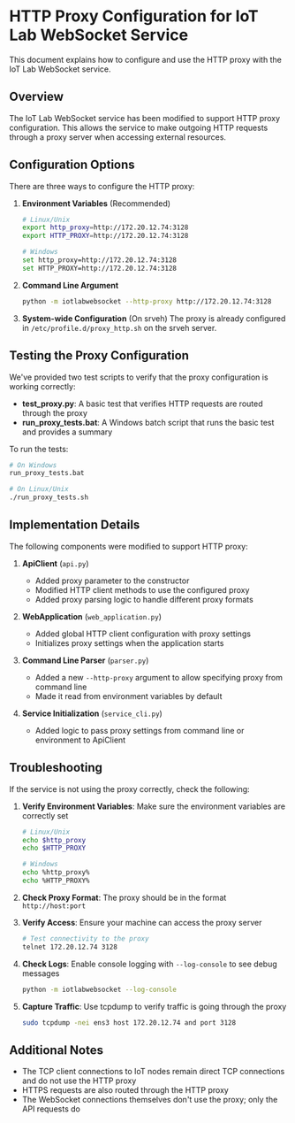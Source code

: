# HTTP Proxy Configuration for IoT Lab WebSocket Service

This document explains how to configure and use the HTTP proxy with the IoT Lab WebSocket service.

## Overview

The IoT Lab WebSocket service has been modified to support HTTP proxy configuration. This allows the service to make outgoing HTTP requests through a proxy server when accessing external resources.

## Configuration Options

There are three ways to configure the HTTP proxy:

1. **Environment Variables** (Recommended)
   ```bash
   # Linux/Unix
   export http_proxy=http://172.20.12.74:3128
   export HTTP_PROXY=http://172.20.12.74:3128
   
   # Windows
   set http_proxy=http://172.20.12.74:3128
   set HTTP_PROXY=http://172.20.12.74:3128
   ```

2. **Command Line Argument**
   ```bash
   python -m iotlabwebsocket --http-proxy http://172.20.12.74:3128
   ```

3. **System-wide Configuration** (On srveh)
   The proxy is already configured in `/etc/profile.d/proxy_http.sh` on the srveh server.

## Testing the Proxy Configuration

We've provided two test scripts to verify that the proxy configuration is working correctly:

- **test_proxy.py**: A basic test that verifies HTTP requests are routed through the proxy
- **run_proxy_tests.bat**: A Windows batch script that runs the basic test and provides a summary

To run the tests:

```bash
# On Windows
run_proxy_tests.bat

# On Linux/Unix
./run_proxy_tests.sh
```

## Implementation Details

The following components were modified to support HTTP proxy:

1. **ApiClient** (`api.py`)
   - Added proxy parameter to the constructor
   - Modified HTTP client methods to use the configured proxy
   - Added proxy parsing logic to handle different proxy formats

2. **WebApplication** (`web_application.py`)
   - Added global HTTP client configuration with proxy settings
   - Initializes proxy settings when the application starts

3. **Command Line Parser** (`parser.py`)
   - Added a new `--http-proxy` argument to allow specifying proxy from command line
   - Made it read from environment variables by default

4. **Service Initialization** (`service_cli.py`)
   - Added logic to pass proxy settings from command line or environment to ApiClient

## Troubleshooting

If the service is not using the proxy correctly, check the following:

1. **Verify Environment Variables**: Make sure the environment variables are correctly set
   ```bash
   # Linux/Unix
   echo $http_proxy
   echo $HTTP_PROXY
   
   # Windows
   echo %http_proxy%
   echo %HTTP_PROXY%
   ```

2. **Check Proxy Format**: The proxy should be in the format `http://host:port`

3. **Verify Access**: Ensure your machine can access the proxy server
   ```bash
   # Test connectivity to the proxy
   telnet 172.20.12.74 3128
   ```

4. **Check Logs**: Enable console logging with `--log-console` to see debug messages
   ```bash
   python -m iotlabwebsocket --log-console
   ```

5. **Capture Traffic**: Use tcpdump to verify traffic is going through the proxy
   ```bash
   sudo tcpdump -nei ens3 host 172.20.12.74 and port 3128
   ```

## Additional Notes

- The TCP client connections to IoT nodes remain direct TCP connections and do not use the HTTP proxy
- HTTPS requests are also routed through the HTTP proxy
- The WebSocket connections themselves don't use the proxy; only the API requests do 